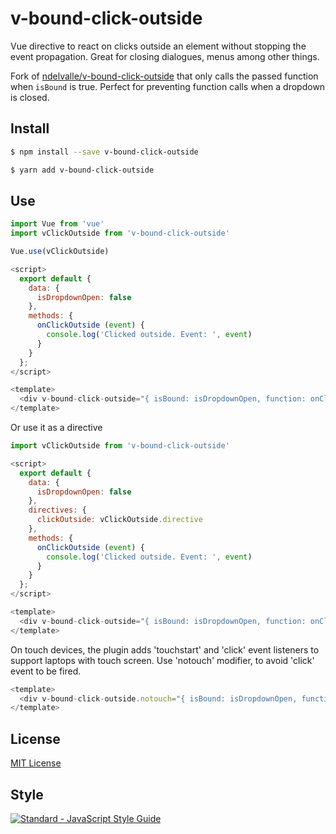 # v-bound-click-outside

Vue directive to react on clicks outside an element without stopping the event propagation. Great for closing dialogues, menus among other things. 

Fork of [ndelvalle/v-bound-click-outside](https://github.com/ndelvalle/v-bound-click-outside) that only calls the passed function when `isBound` is true. Perfect for preventing function calls when a dropdown is closed.



## Install

```bash
$ npm install --save v-bound-click-outside
```

```bash
$ yarn add v-bound-click-outside
```


## Use

```js
import Vue from 'vue'
import vClickOutside from 'v-bound-click-outside'

Vue.use(vClickOutside)
```

```js
<script>
  export default {
    data: {
      isDropdownOpen: false
    },
    methods: {
      onClickOutside (event) {
        console.log('Clicked outside. Event: ', event)
      }
    }
  };
</script>

<template>
  <div v-bound-click-outside="{ isBound: isDropdownOpen, function: onClickOutside }"></div>
</template>
```

Or use it as a directive

```js
import vClickOutside from 'v-bound-click-outside'

<script>
  export default {
    data: {
      isDropdownOpen: false
    },
    directives: {
      clickOutside: vClickOutside.directive
    },
    methods: {
      onClickOutside (event) {
        console.log('Clicked outside. Event: ', event)
      }
    }
  };
</script>

<template>
  <div v-bound-click-outside="{ isBound: isDropdownOpen, function: onClickOutside }"></div>
</template>
```

On touch devices, the plugin adds 'touchstart' and 'click' event listeners to support laptops with touch screen. Use 'notouch' modifier, to avoid 'click' event to be fired.

```js
<template>
  <div v-bound-click-outside.notouch="{ isBound: isDropdownOpen, function: onClickOutside }"></div>
</template>
```

## License
[MIT License](https://github.com/cavanmflynn/v-bound-click-outside/blob/master/LICENSE)

## Style
[![Standard - JavaScript Style Guide](https://cdn.rawgit.com/feross/standard/master/badge.svg)](https://github.com/feross/standard)
